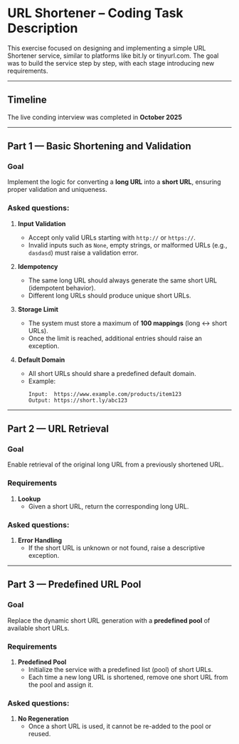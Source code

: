 # URL Shortener – Coding Task Description

This exercise focused on designing and implementing a simple URL Shortener service, similar to platforms 
like bit.ly or tinyurl.com. The goal was to build the service step by step, with each stage 
introducing new requirements.

---

## Timeline
The live conding interview was completed in **October 2025**

---

## Part 1 — Basic Shortening and Validation

### Goal
Implement the logic for converting a **long URL** into a **short URL**, ensuring proper validation and uniqueness.

### Asked questions:
1. **Input Validation**
   - Accept only valid URLs starting with `http://` or `https://`.
   - Invalid inputs such as `None`, empty strings, or malformed URLs (e.g., `dasdasd`) must raise a validation error.

2. **Idempotency**
   - The same long URL should always generate the same short URL (idempotent behavior).
   - Different long URLs should produce unique short URLs.

3. **Storage Limit**
   - The system must store a maximum of **100 mappings** (long ↔ short URLs).
   - Once the limit is reached, additional entries should raise an exception.

4. **Default Domain**
   - All short URLs should share a predefined default domain.
   - Example:
     ```
     Input:  https://www.example.com/products/item123
     Output: https://short.ly/abc123
     ```
---

## Part 2 — URL Retrieval

### Goal
Enable retrieval of the original long URL from a previously shortened URL.

### Requirements
1. **Lookup**
   - Given a short URL, return the corresponding long URL.

### Asked questions:
1. **Error Handling**
   - If the short URL is unknown or not found, raise a descriptive exception.

---

## Part 3 — Predefined URL Pool

### Goal
Replace the dynamic short URL generation with a **predefined pool** of available short URLs.

### Requirements
1. **Predefined Pool**
   - Initialize the service with a predefined list (pool) of short URLs.
   - Each time a new long URL is shortened, remove one short URL from the pool and assign it.

### Asked questions:

1. **No Regeneration**
   - Once a short URL is used, it cannot be re-added to the pool or reused.